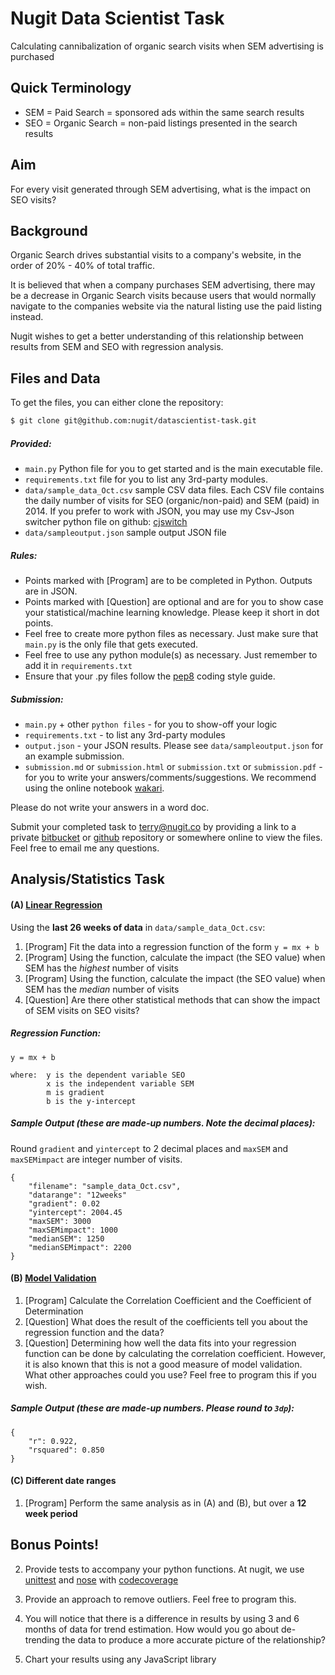 # Nugit Data Scientist Task

Calculating cannibalization of organic search visits when SEM advertising is purchased

## Quick Terminology
* SEM = Paid Search = sponsored ads within the same search results
* SEO = Organic Search = non-paid listings presented in the search results

## Aim
 For every visit generated through SEM advertising, what is the impact on SEO visits?

## Background
Organic Search drives substantial visits to a company's website, in the order of 20% - 40% of total traffic.

It is believed that when a company purchases SEM advertising, there may be a decrease in Organic Search visits because users that would normally navigate to the companies website via the natural listing use the paid listing instead.

Nugit wishes to get a better understanding of this relationship between results from SEM and SEO with regression analysis.

## Files and Data
To get the files, you can either clone the repository:

```sh
$ git clone git@github.com:nugit/datascientist-task.git
```

##### Provided:

* `main.py` Python file for you to get started and is the main executable file.
* `requirements.txt` file for you to list any 3rd-party modules.
* `data/sample_data_Oct.csv` sample CSV data files. Each CSV file contains the daily number of visits for SEO (organic/non-paid) and SEM (paid) in 2014. If you prefer to work with JSON, you may use my Csv-Json switcher python file on github: [cjswitch](https://github.com/alyssaq/cjswitch)
* `data/sampleoutput.json` sample output JSON file

##### Rules:
* Points marked with [Program] are to be completed in Python. Outputs are in JSON.
* Points marked with [Question] are optional and are for you to show case your statistical/machine learning knowledge. Please keep it short in dot points.
* Feel free to create more python files as necessary. Just make sure that `main.py` is the only file that gets executed.
* Feel free to use any python module(s) as necessary. Just remember to add it in `requirements.txt`
* Ensure that your .py files follow the [pep8](http://legacy.python.org/dev/peps/pep-0008/) coding style guide.

##### Submission:
* `main.py` + other `python files` - for you to show-off your logic
* `requirements.txt` - to list any 3rd-party modules
* `output.json` - your JSON results. Please see `data/sampleoutput.json` for an example submission.
* `submission.md` or `submission.html` or `submission.txt` or `submission.pdf` - for you to write your answers/comments/suggestions. We recommend using the online notebook [wakari](http://wakari.io).

Please do not write your answers in a word doc.

Submit your completed task to terry@nugit.co by providing a link to a private [bitbucket](https://bitbucket.org) or [github](https://github.com) repository or somewhere online to view the files.
Feel free to email me any questions.

## Analysis/Statistics Task

#### (A) [Linear Regression](http://en.wikipedia.org/wiki/Linear_regression)

Using the **last 26 weeks of data** in `data/sample_data_Oct.csv`:

1. [Program] Fit the data into a regression function of the form `y = mx + b`
2. [Program] Using the function, calculate the impact (the SEO value) when SEM has the *highest* number of visits
3. [Program] Using the function, calculate the impact (the SEO value) when SEM has the *median* number of visits
4. [Question] Are there other statistical methods that can show the impact of SEM visits on SEO visits?

##### Regression Function:

    y = mx + b

    where:  y is the dependent variable SEO
            x is the independent variable SEM
            m is gradient
            b is the y-intercept


##### Sample Output (these are made-up numbers. Note the decimal places):
Round  `gradient` and `yintercept` to 2 decimal places and `maxSEM` and `maxSEMimpact` are integer number of visits.


    {
        "filename": "sample_data_Oct.csv",
        "datarange": "12weeks"
        "gradient": 0.02
        "yintercept": 2004.45
        "maxSEM": 3000
        "maxSEMimpact": 1000
        "medianSEM": 1250
        "medianSEMimpact": 2200
    }

#### (B) [Model Validation](http://mathbits.com/MathBits/TISection/Statistics2/correlation.htm)

1. [Program] Calculate the Correlation Coefficient and the Coefficient of Determination
2. [Question] What does the result of the coefficients tell you about the regression function and the data?
3. [Question] Determining how well the data fits into your regression function can be done  by calculating the correlation coefficient. However, it is also known that this is not a good measure of model validation.
What other approaches could you use? Feel free to program this if you wish.

##### Sample Output (these are made-up numbers. Please round to `3dp`):

    {
        "r": 0.922,
        "rsquared": 0.850
    }

#### (C) Different date ranges

1. [Program] Perform the same analysis as in (A) and (B), but over a **12 week period**

## Bonus Points!
2. Provide tests to accompany your python functions. At nugit, we use [unittest](https://docs.python.org/2/library/unittest.html) and [nose](https://nose.readthedocs.org/en/latest/) with [codecoverage](http://www.nedbatchelder.com/code/modules/coverage.html)

3. Provide an approach to remove outliers. Feel free to program this.

4. You will notice that there is a difference in results by using 3 and 6 months of data for trend estimation. How would you go about de-trending the data to produce a more accurate picture of the relationship?

5. Chart your results using any JavaScript library 
